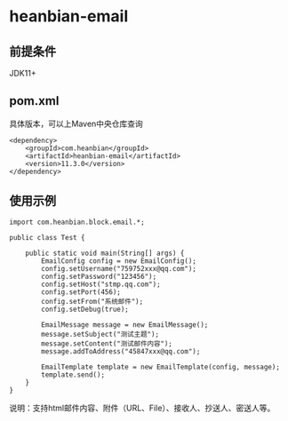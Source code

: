 # heanbian-email

## 前提条件
JDK11+
## pom.xml

具体版本，可以上Maven中央仓库查询

```
<dependency>
	<groupId>com.heanbian</groupId>
	<artifactId>heanbian-email</artifactId>
	<version>11.3.0</version>
</dependency>
```

## 使用示例

```
import com.heanbian.block.email.*;

public class Test {

	public static void main(String[] args) {
		EmailConfig config = new EmailConfig();
		config.setUsername("759752xxx@qq.com");
		config.setPassword("123456");
		config.setHost("stmp.qq.com");
		config.setPort(456);
		config.setFrom("系统邮件");
		config.setDebug(true);

		EmailMessage message = new EmailMessage();
		message.setSubject("测试主题");
		message.setContent("测试邮件内容");
		message.addToAddress("45847xxx@qq.com");

		EmailTemplate template = new EmailTemplate(config, message);
		template.send();
	}
}
```

说明：支持html邮件内容、附件（URL、File）、接收人、抄送人、密送人等。